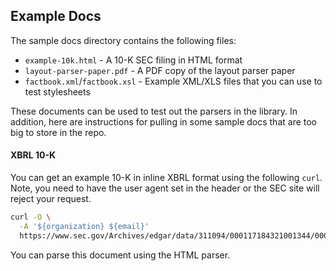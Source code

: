 ## Example Docs

The sample docs directory contains the following files:

- `example-10k.html` - A 10-K SEC filing in HTML format
- `layout-parser-paper.pdf` - A PDF copy of the layout parser paper
- `factbook.xml`/`factbook.xsl` - Example XML/XLS files that you can use to test stylesheets

These documents can be used to test out the parsers in the library. In addition, here are
instructions for pulling in some sample docs that are too big to store in the repo.

#### XBRL 10-K

You can get an example 10-K in inline XBRL format using the following `curl`. Note, you need
to have the user agent set in the header or the SEC site will reject your request.

```bash
curl -O \
  -A '${organization} ${email}'
  https://www.sec.gov/Archives/edgar/data/311094/000117184321001344/0001171843-21-001344.txt
```

You can parse this document using the HTML parser.
